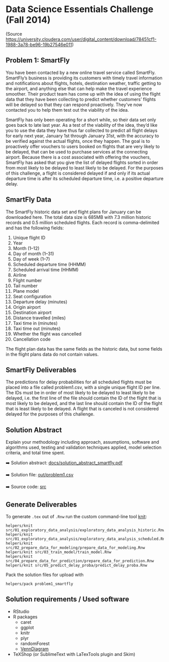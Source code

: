 Data Science Essentials Challenge (Fall 2014)
=============================================

(Source https://university.cloudera.com/user/digital_content/download/78451cf1-1988-3a78-be96-19b27546e011)

Problem 1: SmartFly
-------
You have been contacted by a new online travel service called SmartFly. SmartFly’s business is providing its customers with timely travel information and notifications about flights, hotels, destination weather, traffic getting to the airport, and anything else that can help make the travel experience smoother. Their product team has come up with the idea of using the flight data that they have been collecting to predict whether customers’ flights will be delayed so that they can respond proactively. They’ve now contacted you to help them test out the viability of the idea.

SmartFly has only been operating for a short while, so their data set only goes back to late last year. As a test of the viability of the idea, they’d like you to use the data they have thus far collected to predict all flight delays for early next year, January 1st through January 31st, with the accuracy to be verified against the actual flights, once they happen. The goal is to proactively offer vouchers to users booked on flights that are very likely to be delayed, that can be used to purchase services at the connecting airport. Because there is a cost associated with offering the vouchers, SmartFly has asked that you give the list of delayed flights sorted in order from most likely to be delayed to least likely to be delayed. For the purposes of this challenge, a flight is considered delayed if and only if its actual departure time is after its scheduled departure time, i.e. a positive departure delay.

SmartFly Data
-------
The SmartFly historic data set and flight plans for January can be downloaded here. The total data size is 685MB with 7.3 million historic records and 0.5 million scheduled flights. Each record is comma-delimited and has the following fields:

1. Unique flight ID
1. Year
1. Month (1–12)
1. Day of month (1–31)
1. Day of week (1–7)
1. Scheduled departure time (HHMM)
1. Scheduled arrival time (HHMM)
1. Airline
1. Flight number
1. Tail number
1. Plane model
1. Seat configuration
1. Departure delay (minutes)
1. Origin airport
1. Destination airport
1. Distance travelled (miles)
1. Taxi time in (minutes)
1. Taxi time out (minutes)
1. Whether the flight was cancelled
1. Cancellation code

The flight plan data has the same fields as the historic data, but some fields in the flight plans data do not contain values.

SmartFly Deliverables
-------
The predictions for delay probabilities for all scheduled flights must be placed into a file called problem1.csv, with a single unique flight ID per line. The IDs must be in order of most likely to be delayed to least likely to be delayed, i.e. the first line of the file should contain the ID of the flight that is most likely to be delayed, and the last line should contain the ID of the flight that is least likely to be delayed. A flight that is canceled is not considered delayed for the purposes of this challenge.

Solution Abstract
-------
Explain your methodology including approach, assumptions, software and algorithms used, testing and validation techniques applied, model selection criteria, and total time spent.

:arrow_right: Solution abstract: [docs/solution_abstract_smartfly.pdf](docs/solution_abstract_smartfly.pdf)

:arrow_right: Solution file: [out/problem1.csv](out/problem1.csv)

:arrow_right: Source code: [src](src)


Generate Deliverables
-------
To generate `.tex` out of `.Rnw` run the custom command-line tool [knit](../knit):

  	helpers/knit src/01_exploratory_data_analysis/exploratory_data_analysis_historic.Rnw 
  	helpers/knit src/01_exploratory_data_analysis/exploratory_data_analysis_scheduled.Rnw
  	helpers/knit src/02_prepare_data_for_modeling/prepare_data_for_modeling.Rnw
  	helpers/knit src/03_train_model/train_model.Rnw 
  	helpers/knit src/04_prepare_data_for_prediction/prepare_data_for_prediction.Rnw
  	helpers/knit src/05_predict_delay_proba/predict_delay_proba.Rnw

Pack the solution files for upload with

	helpers/pack problem1_smartfly


Solution requirements / Used software
-------

* RStudio 
* R packages
	* caret
	* ggplot
	* knitr	
	* plyr	
	* randomForest
	* [VennDiagram](http://www.ats.ucla.edu/stat/r/faq/venn.htm)
* TeXShop (or SublimeText with LaTexTools plugin and Skim)


